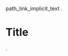 path_link_implicit_text
.
# Title
[](other.txt)
.
<document source="root/test.md">
    <section ids="title" names="title">
        <title>
            Title
        <paragraph>
            <download_reference classes="myst-file" filename="8b15c0404e301d2ad766e86e4f4e1ffd/other.txt" refdoc="test" reftarget="/other.txt">
                <literal>
                    /other.txt
.

path_link_explicit_text
.
# Title
[*text*](other.txt)
.
<document source="root/test.md">
    <section ids="title" names="title">
        <title>
            Title
        <paragraph>
            <download_reference classes="myst-file" filename="8b15c0404e301d2ad766e86e4f4e1ffd/other.txt" refdoc="test" reftarget="/other.txt">
                <emphasis>
                    text
.

path_auto
.
# Title
<path:other.txt>
.
<document source="root/test.md">
    <section ids="title" names="title">
        <title>
            Title
        <paragraph>
            <download_reference classes="myst-file" filename="8b15c0404e301d2ad766e86e4f4e1ffd/other.txt" refdoc="test" reftarget="other.txt">
                path:other.txt
.

doc_path_relative
.
# Title
[](./other.md)
.
<document source="root/test.md">
    <section ids="title" names="title">
        <title>
            Title
        <paragraph>
            <reference classes="doc myst-project" internal="True" refuri="other.html">
                Other
.

doc_path_absolute
.
# Title
[](/other.md)
.
<document source="root/test.md">
    <section ids="title" names="title">
        <title>
            Title
        <paragraph>
            <reference classes="doc myst-project" internal="True" refuri="other.html">
                Other
.

doc_path_text
.
# Title
[*text*](other.md)
.
<document source="root/test.md">
    <section ids="title" names="title">
        <title>
            Title
        <paragraph>
            <reference classes="doc myst-project" internal="True" refuri="other.html">
                <emphasis>
                    text
.

doc_path_unknown
.
# Title
[*text*](xxx.md)
.
<document source="root/test.md">
    <section ids="title" names="title">
        <title>
            Title
        <paragraph>
            <inline classes="myst-ref-error myst-project">
                <emphasis>
                    text

<src>/test.md:2: WARNING: Unknown link URI (implicitly prepending with '#'): 'xxx.md' [myst.invalid_uri]
<src>/test.md:2: WARNING: Unmatched target '*:*:xxx.md' [myst.xref_missing]
.

doc_path_target
.
# Title
[](other.md#ref2)
.
<document source="root/test.md">
    <section ids="title" names="title">
        <title>
            Title
        <paragraph>
            <reference classes="std-label myst-project" internal="True" refuri="other.html#ref2">
                Other
.

doc_path_target_unknown
.
# Title
[](other.md#xxx)
.
<document source="root/test.md">
    <section ids="title" names="title">
        <title>
            Title
        <paragraph>
            <inline classes="myst-ref-error myst-project">
                xxx

<src>/test.md:2: WARNING: Unmatched target '*:*:xxx' in doc 'other' [myst.xref_missing]
.

empty_fragment
.
# Title
[](#)
.
<document source="root/test.md">
    <section ids="title" names="title">
        <title>
            Title
        <paragraph>
            <inline classes="myst-ref-error">

<src>/test.md:2: WARNING: No path or target given for project reference [myst.xref_error]
.

fragment_local
.
(ref)=
# Title
[](.#ref)
.
<document source="root/test.md">
    <target refid="ref">
    <section ids="title ref" names="title ref">
        <title>
            Title
        <paragraph>
            <reference classes="std-label myst-project" internal="True" refid="ref">
                Title
.

fragment_same_doc
.
(ref)=
# Title
[](#ref)
.
<document source="root/test.md">
    <target refid="ref">
    <section ids="title ref" names="title ref">
        <title>
            Title
        <paragraph>
            <reference classes="std-label myst-project" internal="True" refid="ref">
                Title
.

fragment_same_doc_text
.
(ref)=
# Title
[*text*](#ref)
.
<document source="root/test.md">
    <target refid="ref">
    <section ids="title ref" names="title ref">
        <title>
            Title
        <paragraph>
            <reference classes="std-label myst-project" internal="True" refid="ref">
                <emphasis>
                    text
.

project_fragment_local
.
(ref)=
# Title
<project:#ref>
.
<document source="root/test.md">
    <target refid="ref">
    <section ids="title ref" names="title ref">
        <title>
            Title
        <paragraph>
            <reference classes="std-label myst-project" internal="True" refid="ref">
                Title
.

project_fragment_unknown
.
# Title
<project:#a%20b>
.
<document source="root/test.md">
    <section ids="title" names="title">
        <title>
            Title
        <paragraph>
            <inline classes="myst-ref-error myst-project">
                project:#a b

<src>/test.md:2: WARNING: Unmatched target '*:*:a b' [myst.xref_missing]
.

project_fragment_local_text
.
(ref)=
# Title
[*text*](project:#ref)
.
<document source="root/test.md">
    <target refid="ref">
    <section ids="title ref" names="title ref">
        <title>
            Title
        <paragraph>
            <reference classes="std-label myst-project" internal="True" refid="ref">
                <emphasis>
                    text
.

project_doc
.
# Title
<project:other.md>
.
<document source="root/test.md">
    <section ids="title" names="title">
        <title>
            Title
        <paragraph>
            <reference classes="doc myst-project" internal="True" refuri="other.html">
                Other
.

project_doc_no_suffix
.
# Title
<project:other>
.
<document source="root/test.md">
    <section ids="title" names="title">
        <title>
            Title
        <paragraph>
            <inline classes="myst-ref-error">
                project:other

<src>/test.md:2: WARNING: Path does not have a known document suffix: other [myst.xref_error]
.

project_doc_missing
.
# Title
<project:xxx.md>
.
<document source="root/test.md">
    <section ids="title" names="title">
        <title>
            Title
        <paragraph>
            <inline classes="myst-ref-error myst-project">
                project:xxx.md

<src>/test.md:2: WARNING: Unknown reference docname 'xxx' [myst.xref_missing]
.

project_doc_target
.
# Title
<project:other.md#ref2>
.
<document source="root/test.md">
    <section ids="title" names="title">
        <title>
            Title
        <paragraph>
            <reference classes="std-label myst-project" internal="True" refuri="other.html#ref2">
                Other
.

project_doc_target_missing
.
# Title
<project:other.md#xxx>
.
<document source="root/test.md">
    <section ids="title" names="title">
        <title>
            Title
        <paragraph>
            <inline classes="myst-ref-error myst-project">
                project:other.md#xxx

<src>/test.md:2: WARNING: Unmatched target '*:*:xxx' in doc 'other' [myst.xref_missing]
.

project_target
.
# Title
[](project:#index)
.
<document source="root/test.md">
    <section ids="title" names="title">
        <title>
            Title
        <paragraph>
            <reference classes="std-doc myst-project" internal="True" refuri="index.html">
                Main
.

project_auto
.
# Title
<project:#index>
.
<document source="root/test.md">
    <section ids="title" names="title">
        <title>
            Title
        <paragraph>
            <reference classes="std-doc myst-project" internal="True" refuri="index.html">
                Main
.

project_auto_missing
.
# Title
<project:#xxx>
.
<document source="root/test.md">
    <section ids="title" names="title">
        <title>
            Title
        <paragraph>
            <inline classes="myst-ref-error myst-project">
                project:#xxx

<src>/test.md:2: WARNING: Unmatched target '*:*:xxx' [myst.xref_missing]
.

project_text
.
# Title
[*text*](project:#index)
.
<document source="root/test.md">
    <section ids="title" names="title">
        <title>
            Title
        <paragraph>
            <reference classes="std-doc myst-project" internal="True" refuri="index.html">
                <emphasis>
                    text
.

project_missing
.
# Title
[*text*](project:#xxx)
.
<document source="root/test.md">
    <section ids="title" names="title">
        <title>
            Title
        <paragraph>
            <inline classes="myst-ref-error myst-project">
                <emphasis>
                    text

<src>/test.md:2: WARNING: Unmatched target '*:*:xxx' [myst.xref_missing]
.

project_duplicate_local_first
.
(index)=
# Title
[text](project:#index)
.
<document source="root/test.md">
    <target refid="index">
    <section ids="title index" names="title index">
        <title>
            Title
        <paragraph>
            <reference classes="std-label myst-project" internal="True" refid="index">
                text

<src>/test.md:3: WARNING: Multiple targets found for '*:*:index': 'std:label:index','std:doc:index' [myst.xref_duplicate]
.

project_duplicate_non_local
.
# Title
<project:#duplicate>
.
<document source="root/test.md">
    <section ids="title" names="title">
        <title>
            Title
        <paragraph>
            <reference classes="std-label myst-project" internal="True" refuri="other.html#duplicate">
                Other

<src>/test.md:2: WARNING: Multiple targets found for '*:*:duplicate': 'std:label:duplicate','std:term:duplicate' [myst.xref_duplicate]
.

project_filter
.
# Title
<project:?*:term#duplicate>
.
<document source="root/test.md">
    <section ids="title" names="title">
        <title>
            Title
        <paragraph>
            <reference classes="std-term myst-project" internal="True" refuri="other.html#term-duplicate">
                duplicate
.

myst_project_pattern
.
(target)=
# Title
[](#*get)
.
<document source="root/test.md">
    <target refid="target">
    <section ids="title target" names="title target">
        <title>
            Title
        <paragraph>
            <reference classes="std-label myst-project" internal="True" refid="target">
                Title
.

myst_inv [LOAD_INV]
.
# Title
[](myst:#ref)
.
<document source="root/test.md">
    <section ids="title" names="title">
        <title>
            Title
        <paragraph>
            <reference classes="std-label myst-inv" internal="False" reftitle="(in Python)" refuri="https://project.com/index.html#ref">
                Title
.

myst_inv_auto [LOAD_INV]
.
# Title
<myst:#ref>
.
<document source="root/test.md">
    <section ids="title" names="title">
        <title>
            Title
        <paragraph>
            <reference classes="std-label myst-inv" internal="False" reftitle="(in Python)" refuri="https://project.com/index.html#ref">
                Title
.

myst_inv_text [LOAD_INV]
.
# Title
[*text*](myst:#ref)
.
<document source="root/test.md">
    <section ids="title" names="title">
        <title>
            Title
        <paragraph>
            <reference classes="std-label myst-inv" internal="False" reftitle="(in Python)" refuri="https://project.com/index.html#ref">
                <emphasis>
                    text
.

myst_inv_named [LOAD_INV]
.
# Title
<myst:project#ref>
.
<document source="root/test.md">
    <section ids="title" names="title">
        <title>
            Title
        <paragraph>
            <reference classes="std-label myst-inv" internal="False" reftitle="(in Python)" refuri="https://project.com/index.html#ref">
                Title
.

myst_inv_missing_name [LOAD_INV]
.
# Title
<myst:xxx#ref>
.
<document source="root/test.md">
    <section ids="title" names="title">
        <title>
            Title
        <paragraph>
            <inline classes="myst-ref-error myst-inv">
                myst:xxx#ref

<src>/test.md:2: WARNING: Unknown inventory 'xxx' [myst.iref_missing]
.

myst_inv_missing_target [LOAD_INV]
.
# Title
[*text*](myst:#xxx)
.
<document source="root/test.md">
    <section ids="title" names="title">
        <title>
            Title
        <paragraph>
            <inline classes="myst-ref-error myst-inv">
                <emphasis>
                    text

<src>/test.md:2: WARNING: Unmatched target '*:*:*:xxx' [myst.iref_missing]
.

myst_inv_duplicate [LOAD_INV]
.
# Title
[*text*](myst:#*modindex)
.
<document source="root/test.md">
    <section ids="title" names="title">
        <title>
            Title
        <paragraph>
            <inline classes="myst-ref-error myst-inv">
                <emphasis>
                    text

<src>/test.md:2: WARNING: Multiple targets found for '*:*:*:*modindex': 'project:std:label:modindex','project:std:label:py-modindex' [myst.iref_duplicate]
.

implicit_anchors [ADD_ANCHORS]
.
# A Title

(a-title)=
## Other

[](#a-title)
.
<document source="root/test.md">
    <section anchor_id="a-title" ids="a-title" names="a\ title">
        <title>
            A Title
        <target refid="id1">
        <section anchor_id="other" ids="other id1" names="other a-title">
            <title>
                Other
            <paragraph>
                <reference classes="myst-anchor myst-project" internal="True" refid="a-title">
                    A Title
.

unknown_uri
.
# Title
[](ref)
.
<document source="root/test.md">
    <section ids="title" names="title">
        <title>
            Title
        <paragraph>
            <inline classes="myst-ref-error myst-project">
                ref

<src>/test.md:2: WARNING: Unknown link URI (implicitly prepending with '#'): 'ref' [myst.invalid_uri]
<src>/test.md:2: WARNING: Unmatched target '*:*:ref' [myst.xref_missing]
.

ref_replacements_warning [NUMBERED]
.
# Section

(para)=
paragraph

[{number}](#para)
.
<document source="root/test.md">
    <section ids="section" names="section">
        <title>
            Section
        <target refid="para">
        <paragraph ids="para" names="para">
            paragraph
        <paragraph>
            <reference classes="std-label myst-project" internal="True" refid="para">
                ?

<src>/test.md:6: WARNING: '{number}' replacement is not available [myst.xref_replace]
.

ref_replacements [NUMBERED]
.
(sect)=
# Section
(subsect)=
## Subsection
[*{name}* {number}](#sect)
[*{name}* {number}](#subsect)
.
<document source="root/test.md">
    <target refid="sect">
    <section ids="section sect" names="section sect">
        <title>
            Section
        <target refid="subsect">
        <section ids="subsection subsect" names="subsection subsect">
            <title>
                Subsection
            <paragraph>
                <reference classes="std-label myst-project" internal="True" refid="sect">
                    <emphasis>
                        Section
                     1

                <reference classes="std-label myst-project" internal="True" refid="subsect">
                    <emphasis>
                        Subsection
                     1.1
.

ref_replacements_anchor [NUMBERED] [ADD_ANCHORS]
.
(sect)=
# Section
(subsect)=
## Subsection
[*{name}* {number}](#section)
[*{name}* {number}](#subsection)
.
<document source="root/test.md">
    <target refid="sect">
    <section anchor_id="section" ids="section sect" names="section sect">
        <title>
            Section
        <target refid="subsect">
        <section anchor_id="subsection" ids="subsection subsect" names="subsection subsect">
            <title>
                Subsection
            <paragraph>
                <reference classes="myst-anchor myst-project" internal="True" refid="section">
                    <emphasis>
                        Section
                     1

                <reference classes="myst-anchor myst-project" internal="True" refid="subsection">
                    <emphasis>
                        Subsection
                     1.1
.
